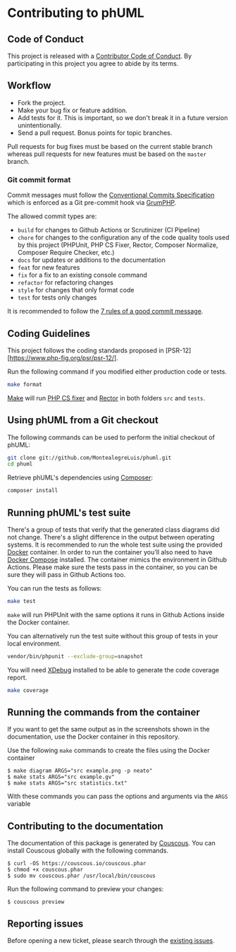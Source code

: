 # Contributing to phUML

## Code of Conduct

This project is released with a [Contributor Code of Conduct][conduct].
By participating in this project you agree to abide by its terms.

## Workflow

* Fork the project.
* Make your bug fix or feature addition.
* Add tests for it. This is important, so we don't break it in a future version unintentionally.
* Send a pull request. Bonus points for topic branches.

Pull requests for bug fixes must be based on the current stable branch whereas pull requests for new features must be based on the `master` branch.

### Git commit format

Commit messages must follow the [Conventional Commits Specification](https://www.conventionalcommits.org/en/v1.0.0-beta.2/) which is enforced as a Git pre-commit hook via [GrumPHP](https://github.com/phpro/grumphp).

The allowed commit types are:

- `build` for changes to Github Actions or Scrutinizer (CI Pipeline)
- `chore` for changes to the configuration any of the code quality tools used by this project (PHPUnit, PHP CS Fixer, Rector, Composer Normalize, Composer Require Checker, etc.)
- `docs` for updates or additions to the documentation
- `feat` for new features
- `fix` for a fix to an existing console command
- `refactor` for refactoring changes
- `style` for changes that only format code
- `test` for tests only changes

It is recommended to follow the [7 rules of a good commit message](https://chris.beams.io/posts/git-commit/#seven-rules). 

## Coding Guidelines

This project follows the coding standards proposed in [PSR-12][https://www.php-fig.org/psr/psr-12/].

Run the following command if you modified either production code or tests.

```bash
make format
```

[Make][make] will run [PHP CS fixer][cs-fixer] and [Rector](https://getrector.org/) in both folders `src` and `tests`.

## Using phUML from a Git checkout

The following commands can be used to perform the initial checkout of phUML:

```bash
git clone git://github.com/MontealegreLuis/phuml.git
cd phuml
```

Retrieve phUML's dependencies using [Composer][composer]:

```bash
composer install
```

## Running phUML's test suite

There's a group of tests that verify that the generated class diagrams did not change.
There's a slight difference in the output between operating systems.
It is recommended to run the whole test suite using the provided [Docker][docker] container.
In order to run the container you'll also need to have [Docker Compose][docker-compose] installed.
The container mimics the environment in Github Actions.
Please make sure the tests pass in the container, so you can be sure they will pass in Github Actions too.

You can run the tests as follows:

```bash
make test
```

`make` will run PHPUnit with the same options it runs in Github Actions inside the Docker container.

You can alternatively run the test suite without this group of tests in your local environment.

```bash
vendor/bin/phpunit --exclude-group=snapshot
```

You will need [XDebug][xdebug] installed to be able to generate the code coverage report.

```bash
make coverage
``` 

## Running the commands from the container

If you want to get the same output as in the screenshots shown in the documentation, use the Docker container in this repository.

Use the following `make` commands to create the files using the Docker container

```
$ make diagram ARGS="src example.png -p neato"
$ make stats ARGS="src example.gv"
$ make stats ARGS="src statistics.txt"
```

With these commands you can pass the options and arguments via the `ARGS` variable

## Contributing to the documentation

The documentation of this package is generated by [Couscous][couscous].
You can install Couscous globally with the following commands.

```
$ curl -OS https://couscous.io/couscous.phar
$ chmod +x couscous.phar
$ sudo mv couscous.phar /usr/local/bin/couscous
```

Run the following command to preview your changes:

```
$ couscous preview
```

## Reporting issues

Before opening a new ticket, please search through the [existing issues][issues].

[cs-fixer]: https://github.com/FriendsOfPHP/PHP-CS-Fixer
[issues]: https://github.com/MontealegreLuis/phuml/issues
[docker]: https://www.docker.com/
[travis]: https://travis-ci.org/
[make]: https://en.wikipedia.org/wiki/Make_(software)
[xdebug]: https://xdebug.org/
[docker-compose]: https://docs.docker.com/compose/overview/
[couscous]: http://couscous.io/
[conduct]: https://github.com/MontealegreLuis/phuml/blob/master/CODE-OF-CONDUCT.md
[composer]: https://getcomposer.org/
